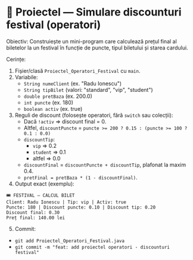 # 🧱 Proiectel — Simulare discounturi festival (operatori)

Obiectiv: Construiește un mini-program care calculează prețul final al biletelor la un festival în funcție de puncte, tipul biletului și starea cardului.

Cerințe:

1. Fișier/clasă `Proiectel_Operatori_Festival` cu `main`.
2. Variabile:
   - `String numeClient` (ex. "Radu Ionescu")
   - `String tipBilet` (valori: "standard", "vip", "student")
   - `double pretBaza` (ex. 200.0)
   - `int puncte` (ex. 180)
   - `boolean activ` (ex. true)
3. Reguli de discount (folosește operatori, fără `switch` sau colecții):
   - Dacă `!activ` => discount final = 0.
   - Altfel, `discountPuncte` = `puncte >= 200 ? 0.15 : (puncte >= 100 ? 0.1 : 0.0)`
   - `discountTip`:
     - `vip` => 0.2
     - `student` => 0.1
     - altfel => 0.0
   - `discountFinal` = `discountPuncte + discountTip`, plafonat la maxim 0.4.
   - `pretFinal = pretBaza * (1 - discountFinal)`.
4. Output exact (exemplu):

```
🎟️ FESTIVAL — CALCUL BILET
Client: Radu Ionescu | Tip: vip | Activ: true
Puncte: 180 | Discount puncte: 0.10 | Discount tip: 0.20
Discount final: 0.30
Preț final: 140.00 lei
```

5. Commit:

- `git add Proiectel_Operatori_Festival.java`
- `git commit -m "feat: add proiectel operatori - discounturi festival"`
